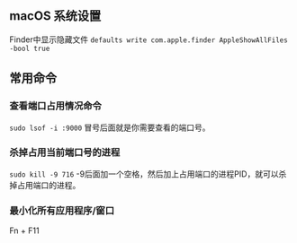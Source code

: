 ## macOS 系统设置
Finder中显示隐藏文件
`defaults write com.apple.finder AppleShowAllFiles -bool true`

## 常用命令
### 查看端口占用情况命令
`sudo lsof -i :9000`
冒号后面就是你需要查看的端口号。

### 杀掉占用当前端口号的进程
`sudo kill -9 716`
-9后面加一个空格，然后加上占用端口的进程PID，就可以杀掉占用端口的进程。

### 最小化所有应用程序/窗口
Fn + F11